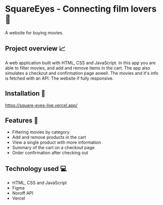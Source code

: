 # SquareEyes - Connecting film lovers 🎥

A website for buying movies.

## Project overview 📈

A web application built with HTML, CSS and JavaScript. In this app you are able to filter movies, and add and remove items in the cart. The app also simulates a checkout and confirmation page aswell.
The movies and it's info is fetched with an API. The website if fully responsive.

## Installation 🔧

https://square-eyes-live.vercel.app/

## Features 🌟
- Filtering movies by category
- Add and remove products in the cart
- View a single product with more information
- Summary of the cart on a checkout page
- Order confirmation after checking out

## Technology used 💻
- HTML, CSS and JavaScript
- Figma
- Noroff API
- Vercel
